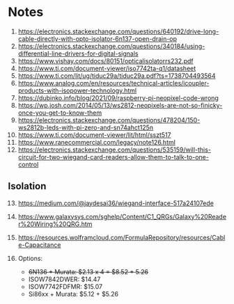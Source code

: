 # Notes

1. https://electronics.stackexchange.com/questions/640192/drive-long-cable-directly-with-opto-isolator-6n137-open-drain-op
2. https://electronics.stackexchange.com/questions/340184/using-differential-line-drivers-for-digital-signals
3. https://www.vishay.com/docs/80151/opticalisolatorrs232.pdf
4. https://www.ti.com/document-viewer/iso7742ta-q1/datasheet
5. https://www.ti.com/lit/ug/tiduc29a/tiduc29a.pdf?ts=1738704493564
6. https://www.analog.com/en/resources/technical-articles/icoupler-products-with-isopower-technology.html
7. https://dubinko.info/blog/2021/09/raspberry-pi-neopixel-code-wrong
8. https://wp.josh.com/2014/05/13/ws2812-neopixels-are-not-so-finicky-once-you-get-to-know-them
9. https://electronics.stackexchange.com/questions/478204/150-ws2812b-leds-with-pi-zero-and-sn74ahct125n
10. https://www.ti.com/document-viewer/lit/html/sszt517
11. https://www.ranecommercial.com/legacy/note126.html
12. https://electronics.stackexchange.com/questions/535159/will-this-circuit-for-two-wiegand-card-readers-allow-them-to-talk-to-one-control
## Isolation
13. https://medium.com/@jaydesai36/wiegand-interface-517a24107ede
14. https://www.galaxysys.com/sghelp/Content/C1_QRGs/Galaxy%20Reader%20Wiring%20QRG.htm
15. https://resources.wolframcloud.com/FormulaRepository/resources/Cable-Capacitance

1. Options:
   - ~~6N136 + Murata: $2.13 x 4 = $8.52 + 5.26~~
   - ISOW7842DWER: $14.47
   - ISOW7742FDFMR: $15.07
   - Si86xx + Murata: $5.12 + $5.26
